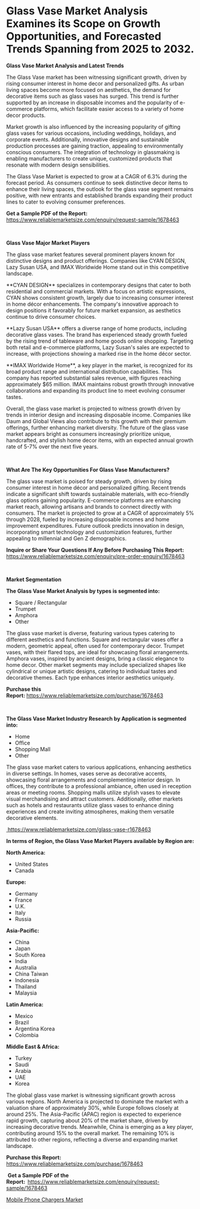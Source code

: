 <p><h1>Glass Vase Market Analysis Examines its Scope on Growth Opportunities, and Forecasted Trends Spanning from 2025 to 2032.</h1></p><p><strong>Glass Vase Market Analysis and Latest Trends</strong></p>
<p><p>The Glass Vase market has been witnessing significant growth, driven by rising consumer interest in home decor and personalized gifts. As urban living spaces become more focused on aesthetics, the demand for decorative items such as glass vases has surged. This trend is further supported by an increase in disposable incomes and the popularity of e-commerce platforms, which facilitate easier access to a variety of home decor products.</p><p>Market growth is also influenced by the increasing popularity of gifting glass vases for various occasions, including weddings, holidays, and corporate events. Additionally, innovative designs and sustainable production processes are gaining traction, appealing to environmentally conscious consumers. The integration of technology in glassmaking is enabling manufacturers to create unique, customized products that resonate with modern design sensibilities.</p><p>The Glass Vase Market is expected to grow at a CAGR of 6.3% during the forecast period. As consumers continue to seek distinctive decor items to enhance their living spaces, the outlook for the glass vase segment remains positive, with new entrants and established brands expanding their product lines to cater to evolving consumer preferences.</p></p>
<p><strong>Get a Sample PDF of the Report:&nbsp;</strong> <a href="https://www.reliablemarketsize.com/enquiry/request-sample/1678463?utm_campaign=2297&utm_medium=2&utm_source=Github&utm_content=ia&utm_term=07022025&utm_id=glass-vase">https://www.reliablemarketsize.com/enquiry/request-sample/1678463</a></p>
<p>&nbsp;</p>
<p><strong>Glass Vase Major Market Players</strong></p>
<p><p>The glass vase market features several prominent players known for distinctive designs and product offerings. Companies like CYAN DESIGN, Lazy Susan USA, and IMAX Worldwide Home stand out in this competitive landscape.</p><p>**CYAN DESIGN** specializes in contemporary designs that cater to both residential and commercial markets. With a focus on artistic expressions, CYAN shows consistent growth, largely due to increasing consumer interest in home décor enhancements. The company's innovative approach to design positions it favorably for future market expansion, as aesthetics continue to drive consumer choices.</p><p>**Lazy Susan USA** offers a diverse range of home products, including decorative glass vases. The brand has experienced steady growth fueled by the rising trend of tableware and home goods online shopping. Targeting both retail and e-commerce platforms, Lazy Susan's sales are expected to increase, with projections showing a marked rise in the home décor sector.</p><p>**IMAX Worldwide Home**, a key player in the market, is recognized for its broad product range and international distribution capabilities. This company has reported substantial sales revenue, with figures reaching approximately $65 million. IMAX maintains robust growth through innovative collaborations and expanding its product line to meet evolving consumer tastes.</p><p>Overall, the glass vase market is projected to witness growth driven by trends in interior design and increasing disposable income. Companies like Daum and Global Views also contribute to this growth with their premium offerings, further enhancing market diversity. The future of the glass vase market appears bright as consumers increasingly prioritize unique, handcrafted, and stylish home decor items, with an expected annual growth rate of 5-7% over the next five years.</p></p>
<p>&nbsp;</p>
<p><strong>What Are The Key Opportunities For Glass Vase Manufacturers?</strong></p>
<p><p>The glass vase market is poised for steady growth, driven by rising consumer interest in home décor and personalized gifting. Recent trends indicate a significant shift towards sustainable materials, with eco-friendly glass options gaining popularity. E-commerce platforms are enhancing market reach, allowing artisans and brands to connect directly with consumers. The market is projected to grow at a CAGR of approximately 5% through 2028, fueled by increasing disposable incomes and home improvement expenditures. Future outlook predicts innovation in design, incorporating smart technology and customization features, further appealing to millennial and Gen Z demographics.</p></p>
<p><strong>Inquire or Share Your Questions If Any Before Purchasing This Report:</strong> <a href="https://www.reliablemarketsize.com/enquiry/pre-order-enquiry/1678463?utm_campaign=2297&utm_medium=2&utm_source=Github&utm_content=ia&utm_term=07022025&utm_id=glass-vase">https://www.reliablemarketsize.com/enquiry/pre-order-enquiry/1678463</a></p>
<p>&nbsp;</p>
<p><strong>Market Segmentation</strong></p>
<p><strong>The Glass Vase Market Analysis by types is segmented into:</strong></p>
<p><ul><li>Square / Rectangular</li><li>Trumpet</li><li>Amphora</li><li>Other</li></ul></p>
<p><p>The glass vase market is diverse, featuring various types catering to different aesthetics and functions. Square and rectangular vases offer a modern, geometric appeal, often used for contemporary decor. Trumpet vases, with their flared tops, are ideal for showcasing floral arrangements. Amphora vases, inspired by ancient designs, bring a classic elegance to home decor. Other market segments may include specialized shapes like cylindrical or unique artistic designs, catering to individual tastes and decorative themes. Each type enhances interior aesthetics uniquely.</p></p>
<p><strong>Purchase this Report:&nbsp;</strong><a href="https://www.reliablemarketsize.com/purchase/1678463?utm_campaign=2297&utm_medium=2&utm_source=Github&utm_content=ia&utm_term=07022025&utm_id=glass-vase">https://www.reliablemarketsize.com/purchase/1678463</a></p>
<p>&nbsp;</p>
<p><strong>The Glass Vase Market Industry Research by Application is segmented into:</strong></p>
<p><ul><li>Home</li><li>Office</li><li>Shopping Mall</li><li>Other</li></ul></p>
<p><p>The glass vase market caters to various applications, enhancing aesthetics in diverse settings. In homes, vases serve as decorative accents, showcasing floral arrangements and complementing interior design. In offices, they contribute to a professional ambiance, often used in reception areas or meeting rooms. Shopping malls utilize stylish vases to elevate visual merchandising and attract customers. Additionally, other markets such as hotels and restaurants utilize glass vases to enhance dining experiences and create inviting atmospheres, making them versatile decorative elements.</p></p>
<p><a href="https://www.reliablemarketsize.com/glass-vase-r1678463?utm_campaign=2297&utm_medium=2&utm_source=Github&utm_content=ia&utm_term=07022025&utm_id=glass-vase">&nbsp;https://www.reliablemarketsize.com/glass-vase-r1678463</a></p>
<p><strong>In terms of Region, the Glass Vase Market Players available by Region are:</strong></p>
<p>
    <p> <strong> North America: </strong>
        <ul>
            <li>United States</li>
            <li>Canada</li>
        </ul>
        </p> 
    <p> <strong> Europe: </strong>
        <ul>
            <li>Germany</li>
            <li>France</li>
            <li>U.K.</li>
            <li>Italy</li>
            <li>Russia</li>
        </ul>
        </p> 
    <p> <strong> Asia-Pacific: </strong>
        <ul>
            <li>China</li>
            <li>Japan</li>
            <li>South Korea</li>
            <li>India</li>
            <li>Australia</li>
            <li>China Taiwan</li>
            <li>Indonesia</li>
            <li>Thailand</li>
            <li>Malaysia</li>
        </ul>
        </p> 
    <p> <strong> Latin America: </strong>
        <ul>
            <li>Mexico</li>
            <li>Brazil</li>
            <li>Argentina Korea</li>
            <li>Colombia</li>
        </ul>
        </p> 
    <p> <strong> Middle East & Africa: </strong>
        <ul>
            <li>Turkey</li>
            <li>Saudi</li>
            <li>Arabia</li>
            <li>UAE</li>
            <li>Korea</li>
        </ul>
    </p>
    </p>
<p><p>The global glass vase market is witnessing significant growth across various regions. North America is projected to dominate the market with a valuation share of approximately 30%, while Europe follows closely at around 25%. The Asia-Pacific (APAC) region is expected to experience rapid growth, capturing about 20% of the market share, driven by increasing decorative trends. Meanwhile, China is emerging as a key player, contributing around 15% to the overall market. The remaining 10% is attributed to other regions, reflecting a diverse and expanding market landscape.</p></p>
<p><strong>Purchase this Report: </strong><a href="https://www.reliablemarketsize.com/purchase/1678463?utm_campaign=2297&utm_medium=2&utm_source=Github&utm_content=ia&utm_term=07022025&utm_id=glass-vase">https://www.reliablemarketsize.com/purchase/1678463</a></p>
<p>&nbsp;<strong>Get a Sample PDF of the Report:&nbsp;&nbsp;</strong><a href="https://www.reliablemarketsize.com/enquiry/request-sample/1678463?utm_campaign=2297&utm_medium=2&utm_source=Github&utm_content=ia&utm_term=07022025&utm_id=glass-vase">https://www.reliablemarketsize.com/enquiry/request-sample/1678463</a></p>
<p><strong></strong></p>
<p><p><a href="https://github.com/dierdrecrichton210/Market-Research-Report-List-1/blob/main/mobile-phone-chargers-market.md?utm_campaign=2297&utm_medium=2&utm_source=Github&utm_content=ia&utm_term=07022025&utm_id=glass-vase">Mobile Phone Chargers Market</a></p></p>